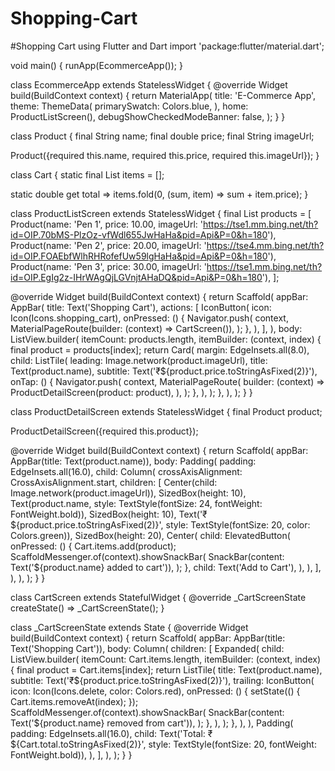 # Shopping-Cart
#Shopping Cart using Flutter and Dart
import 'package:flutter/material.dart';

void main() {
  runApp(EcommerceApp());
}

class EcommerceApp extends StatelessWidget {
  @override
  Widget build(BuildContext context) {
    return MaterialApp(
      title: 'E-Commerce App',
      theme: ThemeData(
        primarySwatch: Colors.blue,
      ),
      home: ProductListScreen(),
      debugShowCheckedModeBanner: false,
    );
  }
}

class Product {
  final String name;
  final double price;
  final String imageUrl;

  Product({required this.name, required this.price, required this.imageUrl});
}

class Cart {
  static final List<Product> items = [];

  static double get total => items.fold(0, (sum, item) => sum + item.price);
}

class ProductListScreen extends StatelessWidget {
  final List<Product> products = [
    Product(name: 'Pen 1', price: 10.00, imageUrl: 'https://tse1.mm.bing.net/th?id=OIP.70bMS-PlzOz-vfWdl655JwHaHa&pid=Api&P=0&h=180'),
    Product(name: 'Pen 2', price: 20.00, imageUrl: 'https://tse4.mm.bing.net/th?id=OIP.FOAEbfWlhRHRofefUw59lgHaHa&pid=Api&P=0&h=180'),
    Product(name: 'Pen 3', price: 30.00, imageUrl: 'https://tse1.mm.bing.net/th?id=OIP.EgIg2z-IHrWAgQjLGVnjtAHaDQ&pid=Api&P=0&h=180'),
  ];

  @override
  Widget build(BuildContext context) {
    return Scaffold(
      appBar: AppBar(
        title: Text('Shopping Cart'),
        actions: [
          IconButton(
            icon: Icon(Icons.shopping_cart),
            onPressed: () {
              Navigator.push(
                context,
                MaterialPageRoute(builder: (context) => CartScreen()),
              );
            },
          ),
        ],
      ),
      body: ListView.builder(
        itemCount: products.length,
        itemBuilder: (context, index) {
          final product = products[index];
          return Card(
            margin: EdgeInsets.all(8.0),
            child: ListTile(
              leading: Image.network(product.imageUrl),
              title: Text(product.name),
              subtitle: Text('₹${product.price.toStringAsFixed(2)}'),
              onTap: () {
                Navigator.push(
                  context,
                  MaterialPageRoute(
                    builder: (context) => ProductDetailScreen(product: product),
                  ),
                );
              },
            ),
          );
        },
      ),
    );
  }
}

class ProductDetailScreen extends StatelessWidget {
  final Product product;

  ProductDetailScreen({required this.product});

  @override
  Widget build(BuildContext context) {
    return Scaffold(
      appBar: AppBar(title: Text(product.name)),
      body: Padding(
        padding: EdgeInsets.all(16.0),
        child: Column(
          crossAxisAlignment: CrossAxisAlignment.start,
          children: [
            Center(child: Image.network(product.imageUrl)),
            SizedBox(height: 10),
            Text(product.name, style: TextStyle(fontSize: 24, fontWeight: FontWeight.bold)),
            SizedBox(height: 10),
            Text('₹${product.price.toStringAsFixed(2)}', style: TextStyle(fontSize: 20, color: Colors.green)),
            SizedBox(height: 20),
            Center(
              child: ElevatedButton(
                onPressed: () {
                  Cart.items.add(product);
                  ScaffoldMessenger.of(context).showSnackBar(
                    SnackBar(content: Text('${product.name} added to cart')),
                  );
                },
                child: Text('Add to Cart'),
              ),
            ),
          ],
        ),
      ),
    );
  }
}

class CartScreen extends StatefulWidget {
  @override
  _CartScreenState createState() => _CartScreenState();
}

class _CartScreenState extends State<CartScreen> {
  @override
  Widget build(BuildContext context) {
    return Scaffold(
      appBar: AppBar(title: Text('Shopping Cart')),
      body: Column(
        children: [
          Expanded(
            child: ListView.builder(
              itemCount: Cart.items.length,
              itemBuilder: (context, index) {
                final product = Cart.items[index];
                return ListTile(
                  title: Text(product.name),
                  subtitle: Text('₹${product.price.toStringAsFixed(2)}'),
                  trailing: IconButton(
                    icon: Icon(Icons.delete, color: Colors.red),
                    onPressed: () {
                      setState(() {
                        Cart.items.removeAt(index);
                      });
                      ScaffoldMessenger.of(context).showSnackBar(
                        SnackBar(content: Text('${product.name} removed from cart')),
                      );
                    },
                  ),
                );
              },
            ),
          ),
          Padding(
            padding: EdgeInsets.all(16.0),
            child: Text('Total: ₹${Cart.total.toStringAsFixed(2)}',
                style: TextStyle(fontSize: 20, fontWeight: FontWeight.bold)),
          ),
        ],
      ),
    );
  }
}


